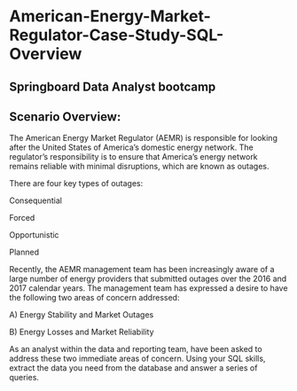 # American-Energy-Market-Regulator-Case-Study-SQL-Overview
## Springboard Data Analyst bootcamp
## Scenario Overview:

The American Energy Market Regulator (AEMR) is responsible for looking after the
United States of America’s domestic energy network. The regulator’s responsibility is to
ensure that America’s energy network remains reliable with minimal disruptions, which
are known as outages. 

There are four key types of outages: 

Consequential

Forced

Opportunistic

Planned

Recently, the AEMR management team has been increasingly aware of a large number
of energy providers that submitted outages over the 2016 and 2017 calendar years. The
management team has expressed a desire to have the following two areas of concern
addressed: 

A) Energy Stability and Market Outages

B) Energy Losses and Market Reliability

As an analyst within the data and reporting team, have been asked to address these
two immediate areas of concern. Using your SQL skills, extract the data you need from
the database and answer a series of queries.


